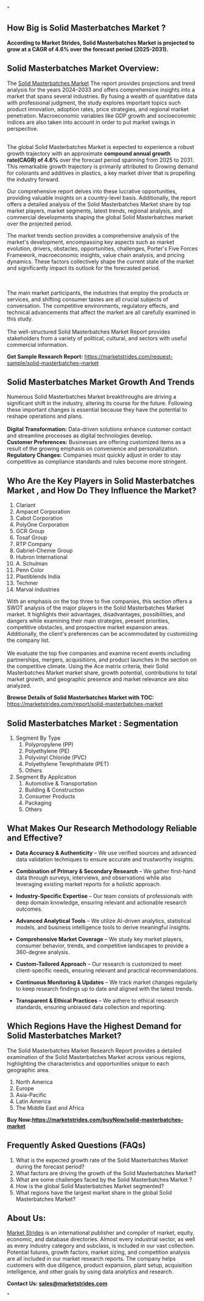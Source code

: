 "<h2>How Big is Solid Masterbatches Market ?</h2>
<p><strong>According to Market Strides, Solid Masterbatches Market is projected to grow at a CAGR of 4.6% over the forecast period (2025-2031).</strong></p>
<h2>Solid Masterbatches Market Overview:</h2>
<p>The <a href=https://marketstrides.com/report/solid-masterbatches-market>Solid Masterbatches Market</a> The report provides projections and trend analysis for the years 2024–2033 and offers comprehensive insights into a market that spans several industries. By fusing a wealth of quantitative data with professional judgment, the study explores important topics such product innovation, adoption rates, price strategies, and regional market penetration. Macroeconomic variables like GDP growth and socioeconomic indices are also taken into account in order to put market swings in perspective. <br /> <br /><p>The global Solid Masterbatches Market is expected to experience a robust growth trajectory with an approximate&nbsp;<strong>compound annual growth rate</strong><strong>(CAGR) of 4.6%</strong> over the forecast period spanning from 2025 to 2031. This remarkable growth trajectory is primarily attributed to Growing demand for colorants and additives in plastics, a key market driver that is propelling the industry forward.</p>
<p>Our comprehensive report delves into these lucrative opportunities, providing valuable insights on a country-level basis. Additionally, the report offers a detailed analysis of the Solid Masterbatches Market share by top market players, market segments, latest trends, regional analysis, and commercial developments shaping the global Solid Masterbatches market over the projected period.</p>
<p>The market trends section provides a comprehensive analysis of the market's development, encompassing key aspects such as market evolution, drivers, obstacles, opportunities, challenges, Porter's Five Forces Framework, macroeconomic insights, value chain analysis, and pricing dynamics. These factors collectively shape the current state of the market and significantly impact its outlook for the forecasted period.</p><br /> <br />The main market participants, the industries that employ the products or services, and shifting consumer tastes are all crucial subjects of conversation. The competitive environments, regulatory effects, and technical advancements that affect the market are all carefully examined in this study. <br /> <br />The well-structured Solid Masterbatches Market Report provides stakeholders from a variety of political, cultural, and sectors with useful commercial information.</p>
<p><strong>Get Sample Research Report:</strong> <a href=https://marketstrides.com/request-sample/solid-masterbatches-market>https://marketstrides.com/request-sample/solid-masterbatches-market</a></p>
<h2>Solid Masterbatches Market Growth And Trends</h2>
<p>Numerous Solid Masterbatches Market breakthroughs are driving a significant shift in the industry, altering its course for the future. Following these important changes is essential because they have the potential to reshape operations and plans.<br /><br /><strong>Digital Transformation:</strong> Data-driven solutions enhance customer contact and streamline processes as digital technologies develop. <br /><strong>Customer Preferences:</strong> Businesses are offering customized items as a result of the growing emphasis on convenience and personalization. <br /><strong>Regulatory Changes:</strong> Companies must quickly adjust in order to stay competitive as compliance standards and rules become more stringent.</p>
<h2>Who Are the Key Players in Solid Masterbatches Market , and How Do They Influence the Market?</h2>
<p><ol>
<li>Clariant</li>
<li>Ampacet Corporation</li>
<li>Cabot Corporation</li>
<li>PolyOne Corporation</li>
<li>GCR Group</li>
<li>Tosaf Group</li>
<li>RTP Company</li>
<li>Gabriel-Chemie Group</li>
<li>Hubron International</li>
<li>A. Schulman</li>
<li>Penn Color</li>
<li>Plastiblends India</li>
<li>Techmer</li>
<li>Marval industries</li>
</ol></p>
<p>With an emphasis on the top three to five companies, this section offers a SWOT analysis of the major players in the Solid Masterbatches Market market. It highlights their advantages, disadvantages, possibilities, and dangers while examining their main strategies, present priorities, competitive obstacles, and prospective market expansion areas. Additionally, the client's preferences can be accommodated by customizing the company list. <br /> <br />We evaluate the top five companies and examine recent events including partnerships, mergers, acquisitions, and product launches in the section on the competitive climate. Using the Ace matrix criteria, their Solid Masterbatches Market market share, growth potential, contributions to total market growth, and geographic presence and market relevance are also analyzed.</p>
<p><strong>Browse Details of Solid Masterbatches Market with TOC:</strong> <a href=https://marketstrides.com/report/solid-masterbatches-market>https://marketstrides.com/report/solid-masterbatches-market</a></p>
<h2>Solid Masterbatches Market : Segmentation</h2>
<p><ol>
<li>Segment By Type
<ol>
<li>Polypropylene (PP)</li>
<li>Polyethylene (PE)</li>
<li>Polyvinyl Chloride (PVC)</li>
<li>Polyethylene Terephthalate (PET)</li>
<li>Others</li>
</ol>
</li>
<li>Segment By Application
<ol>
<li>Automotive &amp; Transportation</li>
<li>Building &amp; Construction</li>
<li>Consumer Products</li>
<li>Packaging</li>
<li>Others</li>
</ol>
</li>
</ol></p>
<h2>What Makes Our Research Methodology Reliable and Effective?</h2>
<ul>
<li>
<p><strong>Data Accuracy &amp; Authenticity</strong> – We use verified sources and advanced data validation techniques to ensure accurate and trustworthy insights.</p>
</li>
<li>
<p><strong>Combination of Primary &amp; Secondary Research</strong> – We gather first-hand data through surveys, interviews, and observations while also leveraging existing market reports for a holistic approach.</p>
</li>
<li>
<p><strong>Industry-Specific Expertise</strong> – Our team consists of professionals with deep domain knowledge, ensuring relevant and actionable research outcomes.</p>
</li>
<li>
<p><strong>Advanced Analytical Tools</strong> – We utilize AI-driven analytics, statistical models, and business intelligence tools to derive meaningful insights.</p>
</li>
<li>
<p><strong>Comprehensive Market Coverage</strong> – We study key market players, consumer behavior, trends, and competitive landscapes to provide a 360-degree analysis.</p>
</li>
<li>
<p><strong>Custom-Tailored Approach</strong> – Our research is customized to meet client-specific needs, ensuring relevant and practical recommendations.</p>
</li>
<li>
<p><strong>Continuous Monitoring &amp; Updates</strong> – We track market changes regularly to keep research findings up to date and aligned with the latest trends.</p>
</li>
<li>
<p><strong>Transparent &amp; Ethical Practices</strong> – We adhere to ethical research standards, ensuring unbiased data collection and reporting.</p>
</li>
</ul>
<h2>Which Regions Have the Highest Demand for Solid Masterbatches Market? </h2>
<p>The Solid Masterbatches Market Research Report provides a detailed examination of the Solid Masterbatches Market across various regions, highlighting the characteristics and opportunities unique to each geographic area.</p>
<p><ol>
<li>North America</li>
<li>Europe</li>
<li>Asia-Pacific</li>
<li>Latin America</li>
<li>The Middle East and Africa</li>
</ol></p>
<p><strong>Buy Now:<a href=https://marketstrides.com/buyNow/solid-masterbatches-market?price=single_price>https://marketstrides.com/buyNow/solid-masterbatches-market</a></strong></p>
<h2>Frequently Asked Questions (FAQs)</h2>
<ol>
<li>What is the expected growth rate of the Solid Masterbatches Market during the forecast period?</li>
<li>What factors are driving the growth of the Solid Masterbatches Market?</li>
<li>What are some challenges faced by the Solid Masterbatches Market ?</li>
<li>How is the global Solid Masterbatches Market segmented?</li>
<li>What regions have the largest market share in the global Solid Masterbatches Market?</li>
</ol>
<h2>About Us:</h2>
<p><a href=https://marketstrides.com/>Market Strides</a> is an international publisher and compiler of market, equity, economic, and database directories. Almost every industrial sector, as well as every industry category and subclass, is included in our vast collection. Potential futures, growth factors, market sizing, and competition analysis are all included in our market research reports. The company helps customers with due diligence, product expansion, plant setup, acquisition intelligence, and other goals by using data analytics and research.</p>
<p><strong>Contact Us: <a href=mailto:sales@marketstrides.com>sales@marketstrides.com</a></strong></p>"

